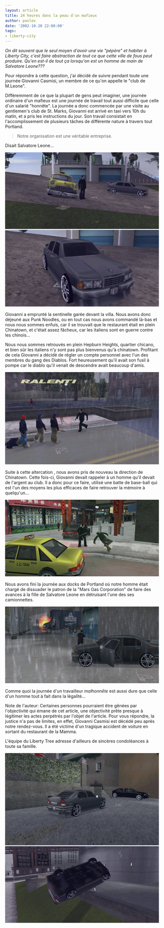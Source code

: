 ```yaml
---
layout: article
title: 24 heures dans la peau d'un mafieux
author: pavlov
date: '2002-10-20 22:00:00'
tags:
- liberty-city
---
```


_On dit souvent que le seul moyen d'avoir une vie "pépère" et habiter à Liberty City, c'est faire abstraction de tout ce que cette ville de fous peut produire. Qu'en est-il de tout ça lorsqu'on est un homme de main de Salvatore Leone???_

Pour répondre à cette question, j'ai décidé de suivre pendant toute une journée Giovanni Casmisi, un membre de ce qu'on appelle le "club de M.Leone".

Différemment de ce que la plupart de gens peut imaginer, une journée ordinaire d'un mafieux est une journée de travail tout aussi difficile que celle d'un salarié "honnête". La journée a donc commencée par une visite au gentlemen's club de St. Marks, Giovanni est arrivé en taxi vers 10h du matin, et a pris les instructions du jour. Son travail consistait en l'accomplissement de plusieurs tâches de différente nature à travers tout Portland.

> Notre organisation est une véritable entreprise.

Disait Salvatore Leone...

![](/content/images/v1/user23/maf01.jpg)
![](/content/images/v1/user23/maf02.jpg)

Giovanni a emprunté la sentinelle garée devant la villa. Nous avons donc déjeuné aux Punk Noodles, ou en tout cas nous avons commandé là-bas et nous nous sommes enfuis, car il se trouvait que le restaurant était en plein Chinatown, et c'était assez fâcheux, car les italiens sont en guerre contre les chinois...

Nous nous sommes retrouvés en plein Hepburn Heights, quartier chicano, et bien sûr les italiens n'y sont pas plus bienvenus qu'à chinatown. Profitant de cela Giovanni a décidé de régler un compte personnel avec l'un des membres du gang des Diablos. Fort heureusement qu'il avait son fusil à pompe car le diablo qu'il venait de descendre avait beaucoup d'amis.

![](/content/images/v1/user23/maf03.jpg)

Suite à cette altercation , nous avons pris de nouveau la direction de Chinatown. Cette fois-ci, Giovanni devait rappeler à un homme qu'il devait de l'argent au club. Il a donc pour ce faire, utilisé une batte de base-ball qui est l'un des moyens les plus efficaces de faire retrouver la mémoire à quelqu'un...

![](/content/images/v1/user23/maf04.jpg)

Nous avons fini la journée aux docks de Portland où notre homme était chargé de dissuader le patron de la "Mars Gas Corporation" de faire des avances à la fille de Salvatore Leone en détruisant l'une des ses camionnettes.

![](/content/images/v1/user23/maf05.jpg)

Comme quoi la journée d'un travailleur _malhonnête_ est aussi dure que celle d'un homme tout à fait dans la légalité...

Note de l'auteur: Certaines personnes pourraient être gênées par l'objectivité qui émane de cet article, une objectivité prête presque à légitimer les actes perpétrés par l'objet de l'article. Pour vous répondre, la justice n'a pas de limites, en effet, Giovanni Casmisi est décédé peu après notre rendez-vous. Il a été victime d'un tragique accident de voiture en sortant du restaurant de la Mamma.

L'équipe du Liberty Tree adresse d'ailleurs de sincères condoléances à toute sa famille.

![](/content/images/v1/user23/maf06.jpg)
![](/content/images/v1/user23/maf07.jpg)